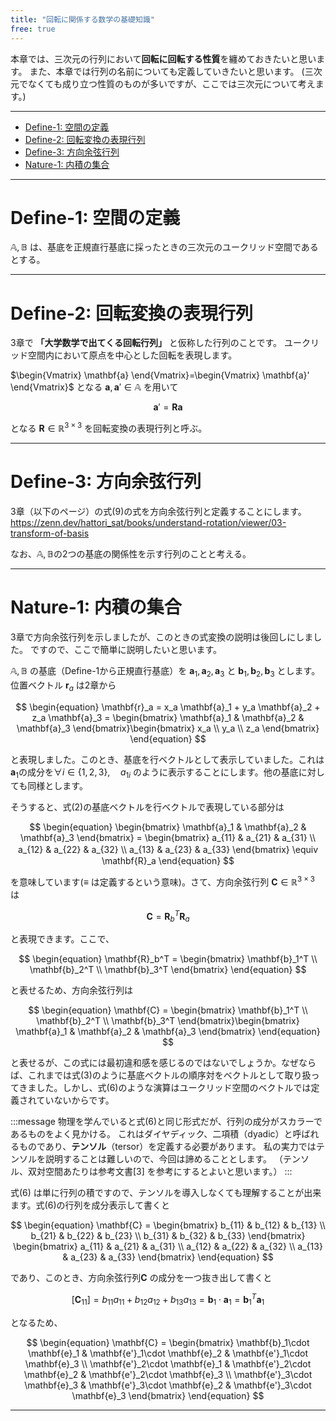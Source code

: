 ```yaml
---
title: "回転に関係する数学の基礎知識"
free: true
---
```


本章では、三次元の行列において**回転に回転する性質**を纏めておきたいと思います。
また、本章では行列の名前についても定義していきたいと思います。
(三次元でなくても成り立つ性質のものが多いですが、ここでは三次元について考えます。)

----

- [Define-1: 空間の定義](#define-1-空間の定義)
- [Define-2: 回転変換の表現行列](#define-2-回転変換の表現行列)
- [Define-3: 方向余弦行列](#define-3-方向余弦行列)
- [Nature-1: 内積の集合](#nature-1-内積の集合)


----

# Define-1: 空間の定義
$\mathbb{A}, \mathbb{B}$ は、基底を正規直行基底に採ったときの三次元のユークリッド空間であるとする。

----

# Define-2: 回転変換の表現行列
3章で **「大学数学で出てくる回転行列」** と仮称した行列のことです。
ユークリッド空間内において原点を中心とした回転を表現します。

$\begin{Vmatrix} \mathbf{a} \end{Vmatrix}=\begin{Vmatrix} \mathbf{a}' \end{Vmatrix}$ となる $\mathbf{a}, \mathbf{a}' \in \mathbb{A}$ を用いて

$$
\begin{equation}
    \mathbf{a}' = \mathbf{R}\mathbf{a}
\end{equation}
$$

となる $\mathbf{R}\in \mathbb{R}^{3\times 3}$ を回転変換の表現行列と呼ぶ。

----

# Define-3: 方向余弦行列
3章（以下のページ）の式(9)の式を方向余弦行列と定義することにします。
https://zenn.dev/hattori_sat/books/understand-rotation/viewer/03-transform-of-basis

なお、$\mathbb{A}, \mathbb{B}$の2つの基底の関係性を示す行列のことと考える。

----

# Nature-1: 内積の集合
3章で方向余弦行列を示しましたが、このときの式変換の説明は後回しにしました。
ですので、ここで簡単に説明したいと思います。

$\mathbb{A},\mathbb{B}$ の基底（Define-1から正規直行基底）を $\mathbf{a}_1,\mathbf{a}_2,\mathbf{a}_3$ と $\mathbf{b}_1,\mathbf{b}_2,\mathbf{b}_3$ とします。
位置ベクトル $\mathbf{r}_a$ は2章から

$$
\begin{equation}
   \mathbf{r}_a = x_a \mathbf{a}_1 + y_a \mathbf{a}_2 + z_a \mathbf{a}_3 = \begin{bmatrix} \mathbf{a}_1 & \mathbf{a}_2 & \mathbf{a}_3  \end{bmatrix}\begin{bmatrix} x_a \\ y_a \\ z_a \end{bmatrix}  
\end{equation}
$$

と表現しました。このとき、基底を行ベクトルとして表示していました。これは $\mathbf{a}_1$の成分を$\forall i \in \{1,2,3\},\quad a_{1i}$ のように表示することにします。他の基底に対しても同様とします。

そうすると、式(2)の基底ベクトルを行ベクトルで表現している部分は

$$
\begin{equation}
    \begin{bmatrix} \mathbf{a}_1 & \mathbf{a}_2 & \mathbf{a}_3  \end{bmatrix} = \begin{bmatrix}
        a_{11} & a_{21} & a_{31} \\ a_{12} & a_{22} & a_{32} \\ a_{13} & a_{23} & a_{33}
    \end{bmatrix} \equiv　\mathbf{R}_a 
\end{equation}
$$

を意味しています($\equiv$ は定義するという意味)。さて、方向余弦行列 $\mathbf{C} \in \mathbb{R}^{3\times 3}$ は

$$
\begin{equation}
    \mathbf{C} = \mathbf{R}_b^T \mathbf{R}_a 
\end{equation}
$$

と表現できます。ここで、

$$
\begin{equation}
    \mathbf{R}_b^T =  \begin{bmatrix} \mathbf{b}_1^T \\ \mathbf{b}_2^T \\ \mathbf{b}_3^T  \end{bmatrix}
\end{equation}
$$

と表せるため、方向余弦行列は

$$
\begin{equation}
    \mathbf{C} = \begin{bmatrix} \mathbf{b}_1^T \\ \mathbf{b}_2^T \\ \mathbf{b}_3^T  \end{bmatrix}\begin{bmatrix} \mathbf{a}_1 & \mathbf{a}_2 & \mathbf{a}_3  \end{bmatrix}
\end{equation}
$$

と表せるが、この式には最初違和感を感じるのではないでしょうか。なぜならば、これまでは式(3)のように基底ベクトルの順序対をベクトルとして取り扱ってきました。しかし、式(6)のような演算はユークリッド空間のベクトルでは定義されていないからです。

:::message
物理を学んでいると式(6)と同じ形式だが、行列の成分がスカラーであるものをよく見かける。
これはダイヤディック、二項積（dyadic）と呼ばれるものであり、**テンソル**（tersor）を定義する必要があります。 
私の実力ではテンソルを説明することは難しいので、今回は諦めることとします。
（テンソル、双対空間あたりは参考文書[3] を参考にするとよいと思います。）
:::

式(6) は単に行列の積ですので、テンソルを導入しなくても理解することが出来ます。式(6)の行列を成分表示して書くと

$$
\begin{equation}
    \mathbf{C} = \begin{bmatrix}
        b_{11} & b_{12} & b_{13} \\ b_{21} & b_{22} & b_{23} \\ b_{31} & b_{32} & b_{33}
    \end{bmatrix} \begin{bmatrix}
        a_{11} & a_{21} & a_{31} \\ a_{12} & a_{22} & a_{32} \\ a_{13} & a_{23} & a_{33}
    \end{bmatrix} 
\end{equation}
$$

であり、このとき、方向余弦行列$\mathbf {C}$ の成分を一つ抜き出して書くと

$$
\begin{equation}
    [\mathbf{C}_{11}]= b_{11}a_{11}+b_{12}a_{12}+b_{13}a_{13}=\mathbf{b}_{1}\cdot \mathbf{a}_1=\mathbf{b}_{1}^T\mathbf{a}_1
\end{equation}
$$

となるため、

$$
\begin{equation}
   \mathbf{C} = \begin{bmatrix} \mathbf{b}_1\cdot \mathbf{e}_1 & \mathbf{e'}_1\cdot \mathbf{e}_2 & \mathbf{e'}_1\cdot \mathbf{e}_3 \\ \mathbf{e'}_2\cdot \mathbf{e}_1 & \mathbf{e'}_2\cdot \mathbf{e}_2 & \mathbf{e'}_2\cdot \mathbf{e}_3 \\ \mathbf{e'}_3\cdot \mathbf{e}_3 & \mathbf{e'}_3\cdot \mathbf{e}_2 & \mathbf{e'}_3\cdot \mathbf{e}_3  \end{bmatrix} 
\end{equation} 
$$

----

